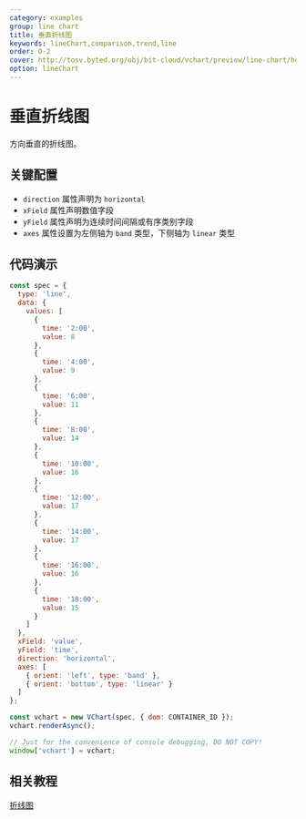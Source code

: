 ```yaml
---
category: examples
group: line chart
title: 垂直折线图
keywords: lineChart,comparison,trend,line
order: 0-2
cover: http://tosv.byted.org/obj/bit-cloud/vchart/preview/line-chart/horizontal-line.png
option: lineChart
---
```


# 垂直折线图

方向垂直的折线图。

## 关键配置

- `direction` 属性声明为 `horizontal`
- `xField` 属性声明数值字段
- `yField` 属性声明为连续时间间隔或有序类别字段
- `axes` 属性设置为左侧轴为 `band` 类型，下侧轴为 `linear` 类型

## 代码演示

```javascript livedemo
const spec = {
  type: 'line',
  data: {
    values: [
      {
        time: '2:00',
        value: 8
      },
      {
        time: '4:00',
        value: 9
      },
      {
        time: '6:00',
        value: 11
      },
      {
        time: '8:00',
        value: 14
      },
      {
        time: '10:00',
        value: 16
      },
      {
        time: '12:00',
        value: 17
      },
      {
        time: '14:00',
        value: 17
      },
      {
        time: '16:00',
        value: 16
      },
      {
        time: '18:00',
        value: 15
      }
    ]
  },
  xField: 'value',
  yField: 'time',
  direction: 'horizontal',
  axes: [
    { orient: 'left', type: 'band' },
    { orient: 'bottom', type: 'linear' }
  ]
};

const vchart = new VChart(spec, { dom: CONTAINER_ID });
vchart.renderAsync();

// Just for the convenience of console debugging, DO NOT COPY!
window['vchart'] = vchart;
```

## 相关教程

[折线图](link)
